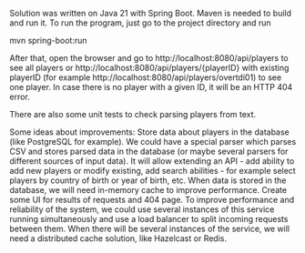 Solution was written on Java 21 with Spring Boot. Maven is needed to build and run it.
To run the program, just go to the project directory and run

mvn spring-boot:run

After that, open the browser and go to http://localhost:8080/api/players to see all players
or http://localhost:8080/api/players/{playerID} with existing playerID (for example http://localhost:8080/api/players/overtdi01) to see one player. In case there is no player with a given ID, it will be an HTTP 404 error.

There are also some unit tests to check parsing players from text.

Some ideas about improvements:
Store data about players in the database (like PostgreSQL for example). We could have a special parser which parses CSV and stores parsed data in the database (or maybe several parsers for different sources of input data). It will allow extending an API - add ability to add new players or modify existing, add search abilities - for example select players by country of birth or year of birth, etc.
When data is stored in the database, we will need in-memory cache to improve performance.
Create some UI for results of requests and 404 page.
To improve performance and reliability of the system, we could use several instances of this service running simultaneously and use a load balancer to split incoming requests between them.
When there will be several instances of the service, we will need a distributed cache solution, like Hazelcast or Redis.
